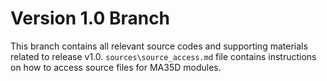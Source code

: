 # Version 1.0 Branch

This branch contains all relevant source codes and supporting materials related to release v1.0. `sources\source_access.md` file contains instructions on how to access source files for MA35D modules.